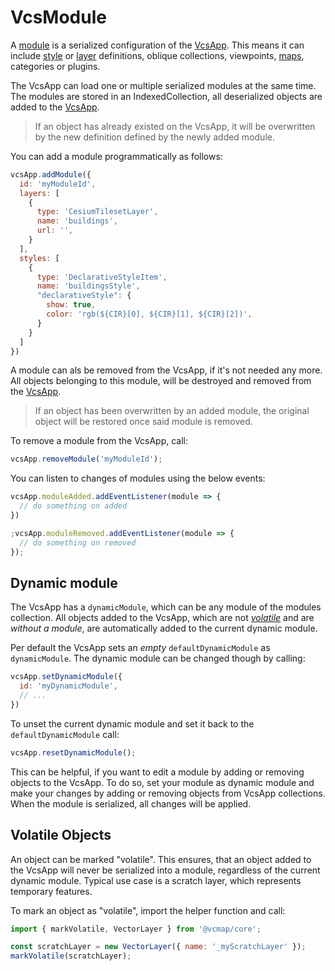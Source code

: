 # VcsModule

A [module](../src/vcsModule.js) is a serialized configuration of the [VcsApp](../src/vcsApp.js).
This means it can include [style](./style.md) or [layer](./layers.md) definitions, oblique collections, viewpoints, [maps](./maps.md), categories or plugins. 

The VcsApp can load one or multiple serialized modules at the same time.
The modules are stored in an IndexedCollection, all deserialized objects are added to the [VcsApp](../src/vcsApp.js).

> If an object has already existed on the VcsApp, it will be overwritten by the new definition defined by the newly added module.

You can add a module programmatically as follows:
```js
vcsApp.addModule({
  id: 'myModuleId',
  layers: [
    {
      type: 'CesiumTilesetLayer',
      name: 'buildings',
      url: '',
    }
  ],
  styles: [
    {
      type: 'DeclarativeStyleItem',
      name: 'buildingsStyle',
      "declarativeStyle": {
        show: true,
        color: 'rgb(${CIR}[0], ${CIR}[1], ${CIR}[2])',
      }
    }
  ]
})
```

A module can als be removed from the VcsApp, if it's not needed any more.
All objects belonging to this module, will be destroyed and removed from the [VcsApp](../src/vcsApp.js).

> If an object has been overwritten by an added module, the original object will be restored once said module is removed.

To remove a module from the VcsApp, call:
```js
vcsApp.removeModule('myModuleId');
```

You can listen to changes of modules using the below events:
```js
vcsApp.moduleAdded.addEventListener(module => {
  // do something on added
})

;vcsApp.moduleRemoved.addEventListener(module => {
  // do something on removed
});
```

## Dynamic module

The VcsApp has a `dynamicModule`, which can be any module of the modules collection.
All objects added to the VcsApp, which are not *[volatile](#volatile-objects)* and are *without a module*, are automatically added to the current dynamic module. 

Per default the VcsApp sets an *empty* `defaultDynamicModule` as `dynamicModule`.
The dynamic module can be changed though by calling:
```js
vcsApp.setDynamicModule({
  id: 'myDynamicModule',
  // ...
})
```
To unset the current dynamic module and set it back to the `defaultDynamicModule` call:
```js
vcsApp.resetDynamicModule();
```

This can be helpful, if you want to edit a module by adding or removing objects to the VcsApp.
To do so, set your module as dynamic module and make your changes by adding or removing objects from VcsApp collections.
When the module is serialized, all changes will be applied.

## Volatile Objects

An object can be marked "volatile". This ensures, that an object added to the VcsApp
will never be serialized into a module, regardless of the current dynamic module. 
Typical use case is a scratch layer, which represents temporary features.

To mark an object as "volatile", import the helper function and call:
```js
import { markVolatile, VectorLayer } from '@vcmap/core';

const scratchLayer = new VectorLayer({ name: '_myScratchLayer' });
markVolatile(scratchLayer);
```

